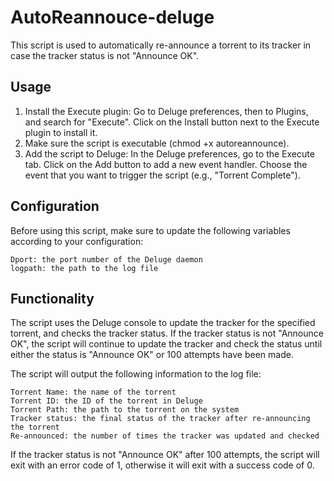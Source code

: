 # AutoReannouce-deluge
This script is used to automatically re-announce a torrent to its tracker in case the tracker status is not "Announce OK".

## Usage
1. Install the Execute plugin: Go to Deluge preferences, then to Plugins, and search for "Execute". Click on the Install button next to the Execute plugin to install it.
2. Make sure the script is executable (chmod +x autoreannounce).
3. Add the script to Deluge: In the Deluge preferences, go to the Execute tab. Click on the Add button to add a new event handler. Choose the event that you want to trigger the script (e.g., "Torrent Complete").

## Configuration

Before using this script, make sure to update the following variables according to your configuration:

    Dport: the port number of the Deluge daemon
    logpath: the path to the log file

## Functionality

The script uses the Deluge console to update the tracker for the specified torrent, and checks the tracker status. If the tracker status is not "Announce OK", the script will continue to update the tracker and check the status until either the status is "Announce OK" or 100 attempts have been made.

The script will output the following information to the log file:

    Torrent Name: the name of the torrent
    Torrent ID: the ID of the torrent in Deluge
    Torrent Path: the path to the torrent on the system
    Tracker status: the final status of the tracker after re-announcing the torrent
    Re-announced: the number of times the tracker was updated and checked

If the tracker status is not "Announce OK" after 100 attempts, the script will exit with an error code of 1, otherwise it will exit with a success code of 0.
